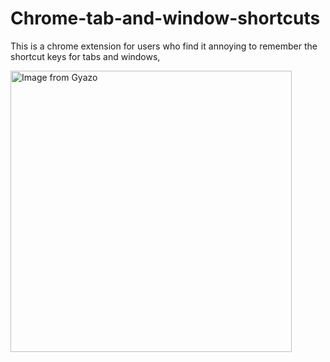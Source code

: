 # Chrome-tab-and-window-shortcuts
This is a chrome extension for users who find it annoying to remember the shortcut keys for tabs and windows,

<a href="https://gyazo.com/6e6055417da72d43e94bd99f96997e10"><img src="https://i.gyazo.com/6e6055417da72d43e94bd99f96997e10.png" alt="Image from Gyazo" width="450"/></a>
